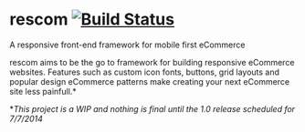 rescom [![Build Status](https://travis-ci.org/fauverism/rescom.svg)](https://travis-ci.org/fauverism/rescom)
======

A responsive front-end framework for mobile first eCommerce

rescom aims to be the go to framework for building responsive eCommerce websites. Features such as custom icon fonts, buttons, grid layouts and popular design eCommerce patterns make creating your next eCommerce site less painfull.*
 
 **This project is a WIP and nothing is final until the 1.0 release scheduled for 7/7/2014*


